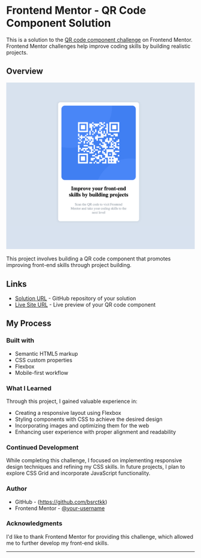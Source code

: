 # Frontend Mentor - QR Code Component Solution

This is a solution to the [QR code component challenge](https://www.frontendmentor.io/challenges/qr-code-component-iux_sIO_H) on Frontend Mentor. Frontend Mentor challenges help improve coding skills by building realistic projects.

## Overview

![Screenshot of the QR Code Component](./images/Screenshot%202023-08-26%20at%2011.45.25.png)

This project involves building a QR code component that promotes improving front-end skills through project building.

## Links

- [Solution URL](https://github.com/bsrctkk/qr-code-component) - GitHub repository of your solution
- [Live Site URL](https://your-live-site-url.com) - Live preview of your QR code component

## My Process

### Built with

- Semantic HTML5 markup
- CSS custom properties
- Flexbox
- Mobile-first workflow

### What I Learned

Through this project, I gained valuable experience in:

- Creating a responsive layout using Flexbox
- Styling components with CSS to achieve the desired design
- Incorporating images and optimizing them for the web
- Enhancing user experience with proper alignment and readability

### Continued Development

While completing this challenge, I focused on implementing responsive design techniques and refining my CSS skills. In future projects, I plan to explore CSS Grid and incorporate JavaScript functionality.

### Author

- GitHub - (https://github.com/bsrctkk)
- Frontend Mentor - [@your-username](https://www.frontendmentor.io/profile/bsrctkk)

### Acknowledgments

I'd like to thank Frontend Mentor for providing this challenge, which allowed me to further develop my front-end skills.

---
